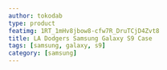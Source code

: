 ```yaml
---
author: tokodab
type: product
featimg: 1RT_1mHv8jbow8-cfw7R_DruTCjD4Zvt8
title: LA Dodgers Samsung Galaxy S9 Case
tags: [samsung, galaxy, s9]
category: [samsung]
---
```

